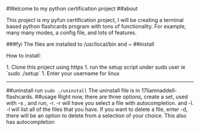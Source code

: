 #Welcome to  my python certification project
##about
<p>
This project is my pyfun certification project, I will be creating
a terminal based python flashcards program with tons of functionality.
For example, many many modes, a config file, and lots of features.</p>

###fyi
The files are installed to /usr/local/bin and ~
##install
<p>How to install:</p>
1. Clone this project using https
1. run the setup script under sudo user ie `sudo ./setup`
1. Enter your username for linux

---

##uninstall
run `sudo ./uninstall`
The uninstall file is in 17liamnaddell-flashcards.
##usage
Right now, there are three options, create a set, used with -s <name>,
and run, -r. -r will have you select a file with autocompletion. and
-l. -l will list all of the files that you have. If you want to delete a  file, enter -d, there will be an option to delete from a selection of your choice. This also has autocompletion
